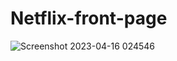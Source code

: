 # Netflix-front-page

![Screenshot 2023-04-16 024546](https://user-images.githubusercontent.com/122151402/232254435-669ed0d2-baa7-408a-a277-4f64680068a7.png)
